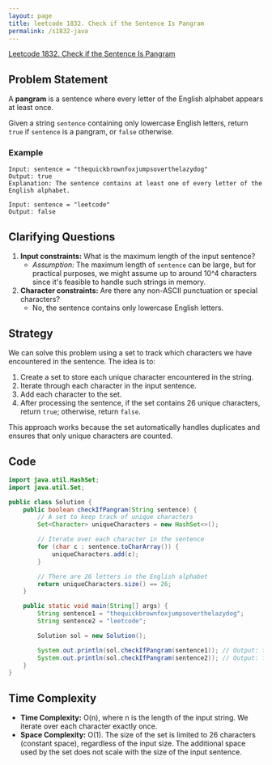 ```yaml
---
layout: page
title: leetcode 1832. Check if the Sentence Is Pangram
permalink: /s1832-java
---
```

[Leetcode 1832. Check if the Sentence Is Pangram](https://algoadvance.github.io/algoadvance/l1832)
## Problem Statement
A **pangram** is a sentence where every letter of the English alphabet appears at least once.

Given a string `sentence` containing only lowercase English letters, return `true` if `sentence` is a pangram, or `false` otherwise.

### Example
```text
Input: sentence = "thequickbrownfoxjumpsoverthelazydog"
Output: true
Explanation: The sentence contains at least one of every letter of the English alphabet.

Input: sentence = "leetcode"
Output: false
```

## Clarifying Questions
1. **Input constraints:** What is the maximum length of the input sentence? 
   - *Assumption:* The maximum length of `sentence` can be large, but for practical purposes, we might assume up to around 10^4 characters since it's feasible to handle such strings in memory.
2. **Character constraints:** Are there any non-ASCII punctuation or special characters?
   - No, the sentence contains only lowercase English letters.

## Strategy
We can solve this problem using a set to track which characters we have encountered in the sentence. The idea is to:
1. Create a set to store each unique character encountered in the string.
2. Iterate through each character in the input sentence.
3. Add each character to the set.
4. After processing the sentence, if the set contains 26 unique characters, return `true`; otherwise, return `false`.

This approach works because the set automatically handles duplicates and ensures that only unique characters are counted.

## Code

```java
import java.util.HashSet;
import java.util.Set;

public class Solution {
    public boolean checkIfPangram(String sentence) {
        // A set to keep track of unique characters
        Set<Character> uniqueCharacters = new HashSet<>();

        // Iterate over each character in the sentence
        for (char c : sentence.toCharArray()) {
            uniqueCharacters.add(c);
        }

        // There are 26 letters in the English alphabet
        return uniqueCharacters.size() == 26;
    }

    public static void main(String[] args) {
        String sentence1 = "thequickbrownfoxjumpsoverthelazydog";
        String sentence2 = "leetcode";

        Solution sol = new Solution();

        System.out.println(sol.checkIfPangram(sentence1)); // Output: true
        System.out.println(sol.checkIfPangram(sentence2)); // Output: false
    }
}
```

## Time Complexity
- **Time Complexity:** O(n), where n is the length of the input string. We iterate over each character exactly once.
- **Space Complexity:** O(1). The size of the set is limited to 26 characters (constant space), regardless of the input size. The additional space used by the set does not scale with the size of the input sentence.